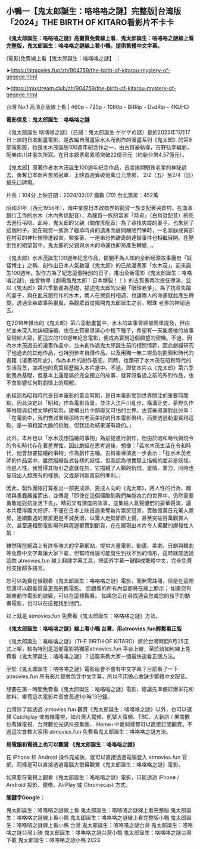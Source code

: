 ## 小鴨一【鬼太郎誕生：咯咯咯之謎】完整版|台湾版「2024」THE BIRTH OF KITARO看影片不卡卡


**《鬼太郎誕生：咯咯咯之謎》高畫質免費線上看，鬼太郎誕生：咯咯咯之謎線上看完整版，鬼太郎誕生：咯咯咯之謎線上看小鴨，提供繁體中文字幕。**

(電影)免費線上看【鬼太郎誕生：咯咯咯之謎】 ：

➤https://atmovies.fun/zh/904759/the-birth-of-kitarou-mystery-of-gegege.html


➤https://mixstream.club/zh/904759/the-birth-of-kitarou-mystery-of-gegege.html

台灣 No.1 高清正版線上看 | 460p - 720p - 1080p - BRRip - DvdRip - 4KUHD

**電影信息：鬼太郎誕生：咯咯咯之謎**

《鬼太郎誕生 咯咯咯之謎》（日語：鬼太郎誕生 ゲゲゲの謎）是於2023年11月17日上映的日本動畫電影，是改編自漫畫家水木茂創作的漫畫系列《鬼太郎》的第9部電影版，也是水木茂誕辰100週年紀念作之一，由古賀豪執導，吉野弘幸編劇，配樂由川井憲次所寫。在日本總票房累積突破22億日元（約新台幣4.57億元）。

【鬼太郎】原著作者水木茂誕生100週年紀念作品，首度揭開眼珠老爹的神祕過去，勇奪日本新片票房冠軍，上映首週賣破億萬日元票房， 2/2（五）至2/4（日）搶先口碑場。

片長：104分 上映日期：2024/02/07 廳數 (70) 台北票房：452萬

昭和31年（西元1956年），暗中掌控日本政商界的龍賀一族支配著哭倉村。在血液銀行工作的水木（木內秀信配音），為龍賀一族的當家「時貞」（白鳥哲配音）的死去進行弔唁。此時，鬼太郎的父親（關俊彥配音）為了尋找失蹤的妻子，也來到了這個村子。就在龍賀一族為了繼承時貞的遺產而展開醜陋鬥爭時，一名家庭成員卻在村莊的神社裡慘遭殺害。緊接著，一連串恐怖離奇的連鎖事件也相繼展開。在壓倒性的絕望當中，鬼太郎的父親與水木的命運也即將產生轉變…。

《鬼太郎》水木茂誕生100週年紀念作品，揭開不為人知的全新起源故事擁有「妖怪博士」之稱，創作出日本人氣動漫《鬼太郎》的已故漫畫家「水木茂」，迎來誕生100週年。製作方為了紀念這個特別的日子，推出全新電影《鬼太郎誕生：咯咯咯之謎》，由曾執導《劇場版鬼太郎：日本爆裂！！》的古賀豪再次擔任導演，並以《鬼太郎》第六季動畫為基礎，描述鬼太郎的父親「眼珠老爹」，為了找尋失蹤的妻子，與在血液銀行作的水木，兩人在哭倉村相遇，也讓兩人的命運就此產生轉變。透過全新故事與畫風，為觀眾首度揭開鬼太郎誕生之前，眼珠
老爹的神祕過去。

在2018年推出的《鬼太郎》第六季動畫當中，水木的故事曾經被簡單提及，但由於並未深入地詳細描繪，也在古賀豪導演心中種下種子，希望有一天能將他的故事呈現給大眾，而這次的100週年紀念電影，便成為實現這個願望的契機。不過，因為水木茂過去的漫畫作品中，並未創作過鬼太郎誕生前的相關情節，因此劇組研究了他過去的其他作品，也特別參考自傳作品，以及用獨一無二視角刻劃昭和時代的書籍《漫畫昭和史》，作為本片的創作基底。同時，也鑽研了水木茂在昭和時代的生活背景，並將他的真實經歷融入本片當中。不過，即使本片以《鬼太郎》第六季動畫為基礎，但基本上還是屬於完全獨立的故事，就算沒看過之前的系列作品，也不會影響任何對劇情上的理解。

劇組認為昭和時代是日本電影的黃金時期，是日本電影受到世界關注的重要時間點，因此決定以「昭和」作為電影背景，並注入江戶川亂步、橫溝正史、夢野久作等推理與幻想文學的氣氛，建構出片中頹廢又可怕的世界。古賀豪導演對此分享：「在電影中，我們嘗試重現那時古老而美好的日本電影風格，而要透過動畫實現這點，是一項相當大膽的挑戰，但我認為結果滿有趣的。」

此外，本片也以「水木茂想描繪的事物」為前提進行創作，但由於昭和時代與現今的令和時代存在著差異性，因此劇組在思考過後，想像：「若水木茂生活在令和時代，他會想要描繪的事物」作為創作主軸。古賀豪導演進一步表示：「在水木茂老師的作品當中，雖然描繪各式各樣的妖怪，但我認為他實際上描繪的並非是妖怪，而是人性。我覺得其吸引之處就在於，它描繪了人類的仇恨、愛情、業力，同時也呈現出人類應有的樣貌，又或是判斷善惡的準則。」

因此，製作團隊打算推出一部更成熟、更成人向的《鬼太郎》，將人性的行為、醜陋與愚蠢展露而出，並傳遞「即使在這個殘酷到我們無能為力的世界中，仍然需要勇敢地對抗並活下去」。精彩又有深度的故事，並集結人氣聲優們的豪華聲演，讓本片獲得廣大好評，不僅在日本上映首週勇奪新片票房冠軍，賣破億萬日元驚人票房，連續數週的票房更是不減反增，以驚人走勢節節上揚，甚至突破百萬觀賞人次，甚至連相關電影場刊與周邊都賣到斷貨，在在展現出本片令人驚豔的爆發性人氣！

雖然現在網路上有許多強大的字幕網站，提供大量電影、動畫、美劇、日劇與韓劇等免費中文字幕讓大家下載，但有時候還可能發生到找不到的情形，這時就能透過這款 atmovies.fun 線上翻譯字幕工具，把國外字幕一鍵翻成繁體中文，完全免費且支援超多語言。

您可以免費在線觀看《鬼太郎誕生：咯咯咯之謎》電影，而無需註冊，但是在這裡您還可以觀看質量更高的舊電影。 您觀看的所有內容都將在線上顯示； 如果您有娛樂動作電影的訣竅，可以在這裡觀看。 如果您正在尋找適合您或您的孩子的動畫電影，也可以在這裡找到他們。

以上就是 atmovies.fun 免費看《鬼太郎誕生：咯咯咯之謎》方法。

**《鬼太郎誕生：咯咯咯之謎》線上看小鴨 台灣，用atmovies.fun輕鬆看正版**

《鬼太郎誕生：咯咯咯之謎》（THE BIRTH OF KITARO）將於台灣時間6月25正式上架，較為特別是這部電影將獨家atmovies.fun 平台上線，至於該如何線上免費看《鬼太郎誕生：咯咯咯之謎》？這篇來教大家一個最快速看正版方法。

至於《鬼太郎誕生：咯咯咯之謎》電影版會不會有中文字幕？目前看了一下 atmovies.fun 所有影片都會包含中文字幕，所以不用擔心會缺少繁體中文配音。

想要在第一時間免費看《鬼太郎誕生：咯咯咯之謎》電影，建議先準備好爆米花和飲料，畢竟這次電影片長會長達1小時13分鐘。  

台灣除了能透過 atmovies.fun 觀賞《鬼太郎誕生：咯咯咯之謎》以外，也可以選擇 Catchplay 或有線電視，如台灣大寬頻、凱擘大寬頻、TBC、大新店 / 屏南數位有線電視、台灣數位光訊科技集團、 Home+中嘉同樣都可以直接訂閱觀賞，不過這次會教大家用 atmovies.fun 免費看鬼太郎誕生：咯咯咯之謎方法。

**用電腦和電視上也可以觀賞 《鬼太郎誕生：咯咯咯之謎》**

在 iPhone 和 Android 操作完成後，就可以直接透過電腦登入 atmovies.fun 官網，同樣是可以直接透過電腦大螢幕觀賞《鬼太郎誕生：咯咯咯之謎》電影。

如果要在電視上觀看《鬼太郎誕生：咯咯咯之謎》電影，只能透過 iPhone / Android 投影、鏡像、AirPlay 或 Chromecast 方式。


**關鍵字Google：**

鬼太郎誕生：咯咯咯之謎線上看
鬼太郎誕生：咯咯咯之謎線上看完整版
鬼太郎誕生：咯咯咯之謎線上看小鴨
鬼太郎誕生：咯咯咯之謎線上看完整版小鴨
鬼太郎誕生：咯咯咯之謎線上看小鴨 台灣
鬼太郎誕生：咯咯咯之謎台灣
鬼太郎誕生：咯咯咯之謎台灣上映
鬼太郎誕生：咯咯咯之謎台灣小鴨
鬼太郎誕生：咯咯咯之謎台灣下載
鬼太郎誕生：咯咯咯之謎小鴨 2023
